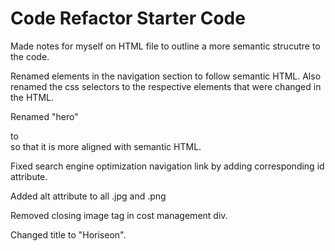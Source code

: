 # Code Refactor Starter Code
Made notes for myself on HTML file to outline a more semantic strucutre to the code.

Renamed elements in the navigation section to follow semantic HTML. Also renamed the css selectors to the respective elements that were changed in the HTML. 

Renamed "hero" <div> to <section> so that it is more aligned with semantic HTML.

Fixed search engine optimization navigation link by adding corresponding id attribute.

Added alt attribute to all .jpg and .png

Removed closing image tag in cost management div.

Changed title to "Horiseon".